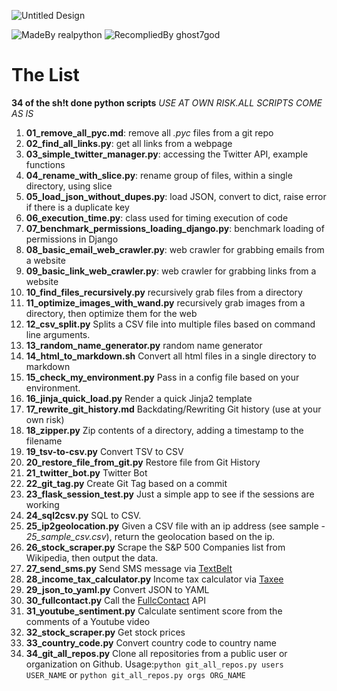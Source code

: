![Untitled Design](https://user-images.githubusercontent.com/35653252/99139538-8ac93200-2607-11eb-8663-b2b8079d405c.png)


![MadeBy realpython](https://img.shields.io/badge/MadeBy-realpython-C4A65F.svg?style=for-the-badge) ![RecompliedBy ghost7god](https://img.shields.io/badge/RecompliedBy-ghost7god-000000.svg?style=for-the-badge)

# The List
**34 of the sh!t done python scripts**
_USE AT OWN RISK.ALL SCRIPTS COME AS IS_

1. **01_remove_all_pyc.md**: remove all *.pyc* files from a git repo
1. **02_find_all_links.py**: get all links from a webpage
1. **03_simple_twitter_manager.py**: accessing the Twitter API, example functions
1. **04_rename_with_slice.py**: rename group of files, within a single directory, using slice
1. **05_load_json_without_dupes.py**: load JSON, convert to dict, raise error if there is a duplicate key
1. **06_execution_time.py**: class used for timing execution of code
1. **07_benchmark_permissions_loading_django.py**: benchmark loading of permissions in Django
1. **08_basic_email_web_crawler.py**: web crawler for grabbing emails from a website
1. **09_basic_link_web_crawler.py**: web crawler for grabbing links from a website
1. **10_find_files_recursively.py**	recursively grab files from a directory
1. **11_optimize_images_with_wand.py**	recursively grab images from a directory, then optimize them for the web
1. **12_csv_split.py**	Splits a CSV file into multiple files based on command line arguments.
1. **13_random_name_generator.py**	random name generator
1. **14_html_to_markdown.sh**	Convert all html files in a single directory to markdown
1. **15_check_my_environment.py**	Pass in a config file based on your environment.
1. **16_jinja_quick_load.py**	Render a quick Jinja2 template
1. **17_rewrite_git_history.md**	Backdating/Rewriting Git history (use at your own risk)
1. **18_zipper.py**	Zip contents of a directory, adding a timestamp to the filename
1. **19_tsv-to-csv.py**	Convert TSV to CSV
1. **20_restore_file_from_git.py**	Restore file from Git History
1. **21_twitter_bot.py**	Twitter Bot
1. **22_git_tag.py**	Create Git Tag based on a commit
1. **23_flask_session_test.py**	Just a simple app to see if the sessions are working
1. **24_sql2csv.py**	SQL to CSV.
1. **25_ip2geolocation.py**	Given a CSV file with an ip address (see sample - *25_sample_csv.csv*), return the geolocation based on the ip.
1. **26_stock_scraper.py**	Scrape the S&P 500 Companies list from Wikipedia, then output the data.
1. **27_send_sms.py**	Send SMS message via [TextBelt](http://textbelt.com/)
1. **28_income_tax_calculator.py**	Income tax calculator via [Taxee](http://taxee.io/)
1. **29_json_to_yaml.py**	Convert JSON to YAML
1. **30_fullcontact.py**	Call the [FullcContact](https://www.fullcontact.com/developer/) API
1. **31_youtube_sentiment.py**	Calculate sentiment score from the comments of a Youtube video
1. **32_stock_scraper.py**	Get stock prices
1. **33_country_code.py**	Convert country code to country name
1. **34_git_all_repos.py**	Clone all repositories from a public user or organization on Github. Usage:`python git_all_repos.py users USER_NAME` or `python git_all_repos.py orgs ORG_NAME`
 


